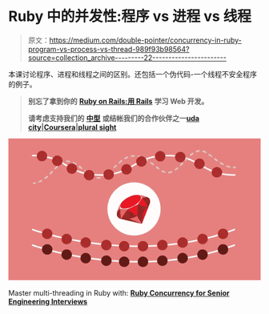 # Ruby 中的并发性:程序 vs 进程 vs 线程

> 原文：<https://medium.com/double-pointer/concurrency-in-ruby-program-vs-process-vs-thread-989f93b98564?source=collection_archive---------22----------------------->

本课讨论程序、进程和线程之间的区别。还包括一个伪代码-一个线程不安全程序的例子。

> **别忘了拿到你的** [**Ruby on Rails:用 Rails**](https://amzn.to/3HX0Zfl) **学习 Web 开发。**
> 
> **请考虑支持我们的** [**中型**](https://bit.ly/3OvimpR) **或结帐我们的合作伙伴之一**[**uda city**](https://bit.ly/3JIpvl4)**|**[**Coursera**](https://imp.i384100.net/zaYBB0)**|**[**plural sight**](https://pluralsight.pxf.io/Ao7GGK)

[![](img/5ab1de5b8118ce1de82a6dfb65cab063.png)](https://bit.ly/3bex1kP)

Master multi-threading in Ruby with: [**Ruby Concurrency for Senior Engineering Interviews**](https://bit.ly/3bex1kP)